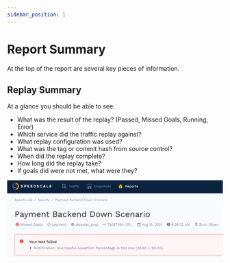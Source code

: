 ```yaml
---
sidebar_position: 1
---
```


# Report Summary

At the top of the report are several key pieces of information.

## Replay Summary <a href="#replay-summary" id="replay-summary"></a>

At a glance you should be able to see:

* What was the result of the replay? (Passed, Missed Goals, Running, Error)
* Which service did the traffic replay against?
* What replay configuration was used?
* What was the tag or commit hash from source control?
* When did the replay complete?
* How long did the replay take?
* If goals did were not met, what were they?

![Summary](./screen-shot-2021-08-13-at-11.38.53-am.png)
